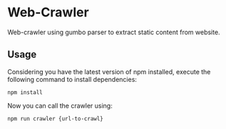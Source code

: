 # Web-Crawler
Web-crawler using gumbo parser to extract static content from website.

Usage
--------------
Considering you have the latest version of npm installed, execute the following command to install dependencies:

```npm install```


Now you can call the crawler using:

```npm run crawler {url-to-crawl}```
